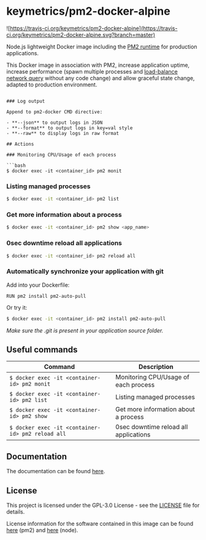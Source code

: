 # keymetrics/pm2-docker-alpine

![https://travis-ci.org/keymetrics/pm2-docker-alpine](https://travis-ci.org/keymetrics/pm2-docker-alpine.svg?branch=master)

Node.js lightweight Docker image including the [PM2 runtime](http://pm2.keymetrics.io/) for production applications.

This Docker image in association with PM2, increase application uptime, increase performance (spawn multiple processes and [load-balance network query](http://pm2.keymetrics.io/docs/usage/cluster-mode/) without any code change) and allow graceful state change, adapted to production environment.









```

### Log output

Append to pm2-docker CMD directive:

- **--json** to output logs in JSON
- **--format** to output logs in key=val style
- **--raw** to display logs in raw format

## Actions

### Monitoring CPU/Usage of each process

```bash
$ docker exec -it <container_id> pm2 monit
```

### Listing managed processes

```bash
$ docker exec -it <container_id> pm2 list
```

### Get more information about a process

```bash
$ docker exec -it <container_id> pm2 show <app_name>
```

### 0sec downtime reload all applications

```bash
$ docker exec -it <container_id> pm2 reload all
```

### Automatically synchronize your application with git

Add into your Dockerfile:

```
RUN pm2 install pm2-auto-pull
```

Or try it:

```bash
$ docker exec -it <container_id> pm2 install pm2-auto-pull
```

*Make sure the .git is present in your application source folder.*
## Useful commands 

Command | Description
--------|------------
```$ docker exec -it <container-id> pm2 monit``` | Monitoring CPU/Usage of each process
```$ docker exec -it <container-id> pm2 list``` | Listing managed processes
```$ docker exec -it <container-id> pm2 show``` | Get more information about a process
```$ docker exec -it <container-id> pm2 reload all``` | 0sec downtime reload all applications

## Documentation

The documentation can be found [here](http://pm2.keymetrics.io/docs/usage/docker-pm2-nodejs/).

## License

This project is licensed under the GPL-3.0 License - see the [LICENSE](LICENSE) file for details.

License information for
the software contained in this image can be found [here](https://github.com/Unitech/pm2/blob/master/GNU-AGPL-3.0.txt) (pm2) and [here](https://github.com/nodejs/node/blob/master/LICENSE) (node).
